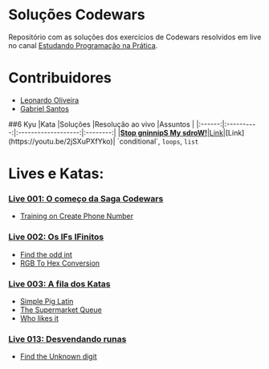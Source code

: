 # Soluções Codewars

Repositório com as soluções dos exercícios de Codewars resolvidos em live no canal
[Estudando Programação na Prática](https://youtube.com/channel/UCrr9mziS3eGCM7imKhyU0HA).

# Contribuidores

- [Leonardo Oliveira](https://github.com/olv-leo)
- [Gabriel Santos](https://github.com/santos-bino)


##6 Kyu 
|Kata    |Soluções    |Resolução ao vivo    |Assuntos  |
|:------:|:----------:|:-------------------:|:--------:|
|**[Stop gninnipS My sdroW!](https://www.codewars.com/kata/5264d2b162488dc400000001)**|[Link](https://github.com/Estudando-Programacao-na-Pratica/solucoes-codewars/tree/main/live001%20-%20Stop%20gninnipS%20My%20sdroW!)|[Link](https://youtu.be/2jSXuPXfYko)| `conditional`, `loops`, `list`


# Lives e Katas:
### [Live 001: O começo da Saga Codewars](https://youtu.be/2jSXuPXfYko)
- [Training on Create Phone Number](https://github.com/Estudando-Programacao-na-Pratica/solucoes-codewars/tree/main/live001%20-%20Training%20on%20Create%20Phone%20Number)

### [Live 002: Os IFs IFinitos](https://youtu.be/P6khcpFts2E)

- [Find the odd int](https://github.com/Estudando-Programacao-na-Pratica/solucoes-codewars/tree/main/live002%20-%20Find%20the%20odd%20int)
- [RGB To Hex Conversion](https://github.com/Estudando-Programacao-na-Pratica/solucoes-codewars/tree/main/live002%20-%20RGB%20To%20Hex%20Conversion)

### [Live 003: A fila dos Katas](https://youtu.be/Jz5JlUd7EX4)

- [Simple Pig Latin](https://github.com/Estudando-Programacao-na-Pratica/solucoes-codewars/tree/main/live003%20-%20Simple%20Pig%20Latin)
- [The Supermarket Queue](https://github.com/Estudando-Programacao-na-Pratica/solucoes-codewars/tree/main/live003%20-%20The%20Supermarket%20Queue)
- [Who likes it](https://github.com/Estudando-Programacao-na-Pratica/solucoes-codewars/tree/main/live003%20-%20Who%20likes%20it)

### [Live 013: Desvendando runas](https://youtu.be/sxoBPzELRZI)

- [Find the Unknown digit](https://github.com/Estudando-Programacao-na-Pratica/solucoes-codewars/tree/main/live012_Find_the_Unknown_digit)